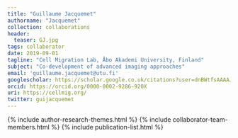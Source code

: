 ```yaml
---
title: "Guillaume Jacquemet"
authorname: "Jacquemet"
collection: collaborations
header:
  teaser: GJ.jpg
tags: collaborator
date: 2019-09-01
tagline: "Cell Migration Lab, Åbo Akademi University, Finland"
subject: "Co-development of advanced imaging approaches"
email: 'guillaume.jacquemet@utu.fi'
googlescholar: https://scholar.google.co.uk/citations?user=dnBWtfsAAAAJ&hl=en
orcid: https://orcid.org/0000-0002-9286-920X
uri: https://cellmig.org/
twitter: guijacquemet
---
```

<p align= "justify">

{% include author-research-themes.html %}
{% include collaborator-team-members.html %}
{% include publication-list.html %}
